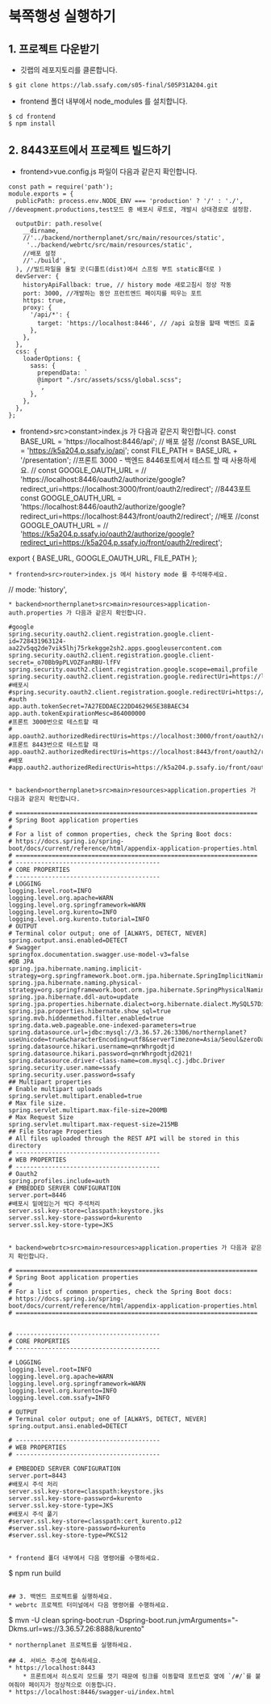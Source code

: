 # 북쪽행성 실행하기
## 1. 프로젝트 다운받기
* 깃랩의 레포지토리를 클론합니다.
```
$ git clone https://lab.ssafy.com/s05-final/S05P31A204.git
```
* frontend 폴더 내부에서 node_modules 를 설치합니다.
```
$ cd frontend
$ npm install
```
## 2. 8443포트에서 프로젝트 빌드하기
* frontend>vue.config.js 파일이 다음과 같은지 확인합니다.
```
const path = require('path');
module.exports = {
  publicPath: process.env.NODE_ENV === 'production' ? '/' : './', //deveopment.productions,test모드 중 배포시 루트로, 개발시 상대경로로 설정함.

  outputDir: path.resolve(
    __dirname,
    //'../backend/northernplanet/src/main/resources/static',
     '../backend/webrtc/src/main/resources/static',
    //배포 설정
    //'./build',
  ), //빌드파일을 올릴 곳(디폴트(dist)에서 스프링 부트 static폴더로 )
  devServer: {
    historyApiFallback: true, // history mode 새로고침시 정상 작동
    port: 3000, //개발하는 동안 프런트엔드 페이지를 띄우는 포트
    https: true,
    proxy: {
      '/api/*': {
        target: 'https://localhost:8446', // /api 요청을 할때 백엔드 호출
      },
    },
  },
  css: {
    loaderOptions: {
      sass: {
        prependData: `
        @import "./src/assets/scss/global.scss";
        `,
      },
    },
  },
};
```
* frontend>src>constant>index.js 가 다음과 같은지 확인합니다.
const BASE_URL = 'https://localhost:8446/api';
// 배포 설정
//const BASE_URL = 'https://k5a204.p.ssafy.io/api';
const FILE_PATH = BASE_URL + '/presentation';
//프론트 3000 - 백엔드 8446포트에서 테스트 할 때 사용하세요.
// const GOOGLE_OAUTH_URL =
//   'https://localhost:8446/oauth2/authorize/google?redirect_uri=https://localhost:3000/front/oauth2/redirect';
//8443포트
const GOOGLE_OAUTH_URL =
   'https://localhost:8446/oauth2/authorize/google?redirect_uri=https://localhost:8443/front/oauth2/redirect';
//배포
//const GOOGLE_OAUTH_URL =
//  'https://k5a204.p.ssafy.io/oauth2/authorize/google?redirect_uri=https://k5a204.p.ssafy.io/front/oauth2/redirect';

export { BASE_URL, GOOGLE_OAUTH_URL, FILE_PATH };
```
* frontend>src>router>index.js 에서 history mode 를 주석해주세요.
```
  // mode: 'history',
```
* backend>northernplanet>src>main>resources>application-auth.properties 가 다음과 같은지 확인합니다.
```
    #google
    spring.security.oauth2.client.registration.google.client-id=728431963124-aa22v5qq2de7vik5lhj75rkekgge2sh2.apps.googleusercontent.com
    spring.security.oauth2.client.registration.google.client-secret=_o70Bb9pPLVOZFanRBU-lfFV
    spring.security.oauth2.client.registration.google.scope=email,profile
    spring.security.oauth2.client.registration.google.redirectUri=https://localhost:8446/oauth2/callback/google
    #배포시
    #spring.security.oauth2.client.registration.google.redirectUri=https://k5a204.p.ssafy.io/oauth2/callback/google
    #auth
    app.auth.tokenSecret=7A27EDDAEC22DD462965E38BAEC34
    app.auth.tokenExpirationMesc=864000000
    #프론트 3000번으로 테스트할 때
    # app.oauth2.authorizedRedirectUris=https://localhost:3000/front/oauth2/redirect
    #프론트 8443번으로 테스트할 때
    app.oauth2.authorizedRedirectUris=https://localhost:8443/front/oauth2/redirect
    #배포
    #app.oauth2.authorizedRedirectUris=https://k5a204.p.ssafy.io/front/oauth2/redirect
```

* backend>northernplanet>src>main>resources>application.properties 가 다음과 같은지 확인합니다.
```
    # ===================================================================
    # Spring Boot application properties
    #
    # For a list of common properties, check the Spring Boot docs:
    # https://docs.spring.io/spring-boot/docs/current/reference/html/appendix-application-properties.html
    # ===================================================================
    # ----------------------------------------
    # CORE PROPERTIES
    # ----------------------------------------
    # LOGGING
    logging.level.root=INFO
    logging.level.org.apache=WARN
    logging.level.org.springframework=WARN
    logging.level.org.kurento=INFO
    logging.level.org.kurento.tutorial=INFO
    # OUTPUT
    # Terminal color output; one of [ALWAYS, DETECT, NEVER]
    spring.output.ansi.enabled=DETECT
    # Swagger
    springfox.documentation.swagger.use-model-v3=false
    #DB JPA
    spring.jpa.hibernate.naming.implicit-strategy=org.springframework.boot.orm.jpa.hibernate.SpringImplicitNamingStrategy
    spring.jpa.hibernate.naming.physical-strategy=org.springframework.boot.orm.jpa.hibernate.SpringPhysicalNamingStrategy
    spring.jpa.hibernate.ddl-auto=update
    spring.jpa.properties.hibernate.dialect=org.hibernate.dialect.MySQL57Dialect
    spring.jpa.properties.hibernate.show_sql=true
    spring.mvb.hiddenmethod.filter.enabled=true
    spring.data.web.pageable.one-indexed-parameters=true
    spring.datasource.url=jdbc:mysql://3.36.57.26:3306/northernplanet?useUnicode=true&characterEncoding=utf8&serverTimezone=Asia/Seoul&zeroDateTimeBehavior=convertToNull&rewriteBatchedStatements=true
    spring.datasource.hikari.username=qnrWhrgodtjd
    spring.datasource.hikari.password=qnrWhrgodtjd2021!
    spring.datasource.driver-class-name=com.mysql.cj.jdbc.Driver
    spring.security.user.name=ssafy
    spring.security.user.password=ssafy
    ## Multipart properties
    # Enable multipart uploads
    spring.servlet.multipart.enabled=true
    # Max file size.
    spring.servlet.multipart.max-file-size=200MB
    # Max Request Size
    spring.servlet.multipart.max-request-size=215MB
    ## File Storage Properties
    # All files uploaded through the REST API will be stored in this directory
    # ----------------------------------------
    # WEB PROPERTIES
    # ----------------------------------------
    # Oauth2
    spring.profiles.include=auth
    # EMBEDDED SERVER CONFIGURATION
    server.port=8446
    #배포시 밑에있는거 싹다 주석처리
    server.ssl.key-store=classpath:keystore.jks
    server.ssl.key-store-password=kurento
    server.ssl.key-store-type=JKS
```

* backend>webrtc>src>main>resources>application.properties 가 다음과 같은지 확인합니다.
```
    # ===================================================================
    # Spring Boot application properties
    #
    # For a list of common properties, check the Spring Boot docs:
    # https://docs.spring.io/spring-boot/docs/current/reference/html/appendix-application-properties.html
    # ===================================================================


    # ----------------------------------------
    # CORE PROPERTIES
    # ----------------------------------------

    # LOGGING
    logging.level.root=INFO
    logging.level.org.apache=WARN
    logging.level.org.springframework=WARN
    logging.level.org.kurento=INFO
    logging.level.com.ssafy=INFO

    # OUTPUT
    # Terminal color output; one of [ALWAYS, DETECT, NEVER]
    spring.output.ansi.enabled=DETECT

    # ----------------------------------------
    # WEB PROPERTIES
    # ----------------------------------------

    # EMBEDDED SERVER CONFIGURATION
    server.port=8443
    #배포시 주석 처리
    server.ssl.key-store=classpath:keystore.jks
    server.ssl.key-store-password=kurento
    server.ssl.key-store-type=JKS
    #배포시 주석 풀기
    #server.ssl.key-store=classpath:cert_kurento.p12
    #server.ssl.key-store-password=kurento
    #server.ssl.key-store-type=PKCS12
```

* frontend 폴더 내부에서 다음 명령어를 수행하세요.
```
$ npm run build
```

## 3. 백엔드 프로젝트를 실행하세요.
* webrtc 프로젝트 터미널에서 다음 명령어를 수행하세요.
```
$ mvn -U clean spring-boot:run -Dspring-boot.run.jvmArguments="-Dkms.url=ws://3.36.57.26:8888/kurento"
```
* northernplanet 프로젝트를 실행하세요.

## 4. 서비스 주소에 접속하세요.
* https://localhost:8443
    * 프론트에서 히스토리 모드를 껏기 때문에 링크를 이동할때 포트번호 옆에 `/#/`를 붙여줘야 페이지가 정상적으로 이동합니다.
* https://localhost:8446/swagger-ui/index.html